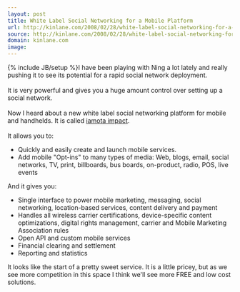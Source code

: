 ```yaml
---
layout: post
title: White Label Social Networking for a Mobile Platform
url: http://kinlane.com/2008/02/28/white-label-social-networking-for-a-mobile-platform/
source: http://kinlane.com/2008/02/28/white-label-social-networking-for-a-mobile-platform/
domain: kinlane.com
image: 
---
```

{% include JB/setup %}I have been playing with Ning a lot lately and really pushing it to see its potential for a rapid social network deployment.<br /><br />It is very powerful and gives you a huge amount control over setting up a social network.<br /><br />Now I heard about a new white label social networking platform for mobile and handhelds.  It is called <a href="http://www.iamotaimpact.com/en/">iamota impact</a>. <br /><br />It allows you to:<br /><ul class="mainlist"><li>Quickly and easily create and launch mobile services.</li><li>Add mobile "Opt-ins" to many types of media: Web, blogs, email, social networks, TV, print, billboards, bus boards, on-product, radio, POS, live events </li></ul>And it gives you:<br /><ul class="mainlist"><li>Single interface to power mobile marketing, messaging, social networking, location-based services, content delivery and payment </li><li>Handles all wireless carrier certifications, device-specific content optimizations, digital rights management, carrier and Mobile Marketing Association rules </li><li>Open API and custom mobile services </li><li>Financial clearing and settlement </li><li>Reporting and statistics </li></ul>It looks like the start of a pretty sweet service.  It is a little pricey, but as we see more competition in this space I think we'll see more FREE and low cost solutions.